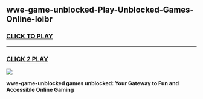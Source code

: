 
## wwe-game-unblocked-Play-Unblocked-Games-Online-loibr
<h3>
<a href="https://premium76.site?title=wwe-game-unblocked&ref=25A">CLICK TO PLAY</a></h3>
<hr>

<h3>
<a href="https://premium76.site?title=wwe-game-unblocked&ref=25A">CLICK 2 PLAY</a>
  
</h3>

<a href="https://premium76.site?title=wwe-game-unblocked&ref=25A"><img src="https://clearcache.store/games.png"></a>


**wwe-game-unblocked games unblocked: Your Gateway to Fun and Accessible Online Gaming**
